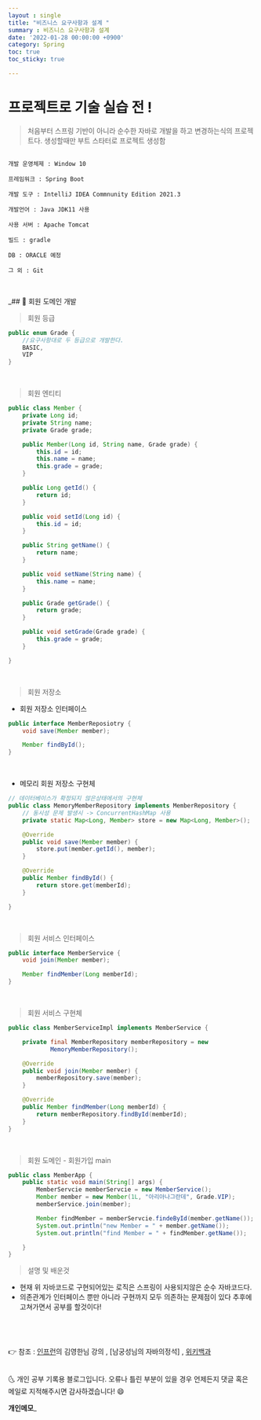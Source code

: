 ```yaml
---
layout : single
title: "비즈니스 요구사항과 설계 "
summary : 비즈니스 요구사항과 설계 
date: '2022-01-28 00:00:00 +0900'
category: Spring
toc: true
toc_sticky: true

---
```


# 프로젝트로 기술 실습 전 !

> 처음부터 스프링 기반이 아니라 순수한 자바로 개발을 하고 변경하는식의 프로젝트다.
> 생성할때만 부트 스타터로 프로젝트 생성함

```

개발 운영체제 : Window 10

프레임워크 : Spring Boot

개발 도구 : IntelliJ IDEA Commnunity Edition 2021.3

개발언어 : Java JDK11 사용

사용 서버 : Apache Tomcat

빌드 : gradle

DB : ORACLE 예정 

그 외 : Git
```

<br>

_## 📌 회원 도메인 개발

> 회원 등급

```java
public enum Grade {
    //요구사항대로 두 등급으로 개발한다.
    BASIC,
    VIP
}
```

<BR>

> 회원 엔티티

```java
public class Member {
    private Long id;
    private String name;
    private Grade grade;

    public Member(Long id, String name, Grade grade) {
        this.id = id;
        this.name = name;
        this.grade = grade;
    }

    public Long getId() {
        return id;
    }

    public void setId(Long id) {
        this.id = id;
    }

    public String getName() {
        return name;
    }

    public void setName(String name) {
        this.name = name;
    }

    public Grade getGrade() {
        return grade;
    }

    public void setGrade(Grade grade) {
        this.grade = grade;
    }

}
```

<br>

> 회원 저장소

- 회원 저장소 인터페이스

```java
public interface MemberReposiotry {
    void save(Member member);

    Member findById();
}
```

<br>

- 메모리 회원 저장소 구현체

```java
// 데이터베이스가 확정되지 않은상태에서의 구현체
public class MemoryMemberRepository implements MemberRepository {
    // 동시성 문제 발생시 -> ConcurrentHashMap 사용
    private static Map<Long, Member> store = new Map<Long, Member>();

    @Override
    public void save(Member member) {
        store.put(member.getId(), member);
    }

    @Override
    public Member findById() {
        return store.get(memberId);
    }

}
```

<br>

> 회원 서비스 인터페이스

```java
public interface MemberService {
    void join(Member member);

    Member findMember(Long memberId);
}
```

<br>

> 회원 서비스 구현체

```java
public class MemberServiceImpl implements MemberService {

    private final MemberRepository memberRepository = new
            MemoryMemberRepository();

    @Override
    public void join(Member member) {
        memberRepository.save(member);
    }

    @Override
    public Member findMember(Long memberId) {
        return memberRepository.findById(memberId);
    }
}
```

<Br>

> 회원 도메인 - 회원가입 main

```java
public class MemberApp {
    public static void main(String[] args) {
        MemberServcie memberServcie = new MemberService();
        Member member = new Member(1L, "아리아나그란데", Grade.VIP);
        memberService.join(member);

        Member findMember = memberServcie.findeById(member.getName());
        System.out.println("new Member = " + member.getName());
        System.out.println("find Member = " + findMember.getName());

    }
}

```
> 설명 및 배운것
* 현재 위 자바코드로 구현되어있는 로직은 스프링이 사용되지않은 순수 자바코드다.
* 의존관계가 인터페이스 뿐만 아니라 구현까지 모두 의존하는 문제점이 있다 추후에 고쳐가면서 공부를 할것이다!

<br>

# 
👉 참조 : [인프런](https://www.inflearn.com/)의 김영한님
강의 , [남궁성님의 자바의정석] , [위키백과](https://ko.wikipedia.org/wiki/SOLID_%EA%B0%9D%EC%B2%B4_%EC%A7%80%ED%96%A5_%EC%84%A4%EA%B3%84)

<br>
🌜 개인 공부 기록용 블로그입니다. 오류나 틀린 부분이 있을 경우 
언제든지 댓글 혹은 메일로 지적해주시면 감사하겠습니다! 😄
<br>

**개인메모**_

